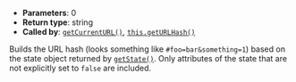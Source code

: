 * **Parameters**: 0
* **Return type**: string
* **Called by**: [`getCurrentURL()`](#getCurrentURL),
  [`this.getURLHash()`](#this.getURLHash)

Builds the URL hash (looks something like `#foo=bar&something=1`) based on the
state object returned by [`getState()`](#getState). Only attributes of the
state that are not explicitly set to `false` are included.
